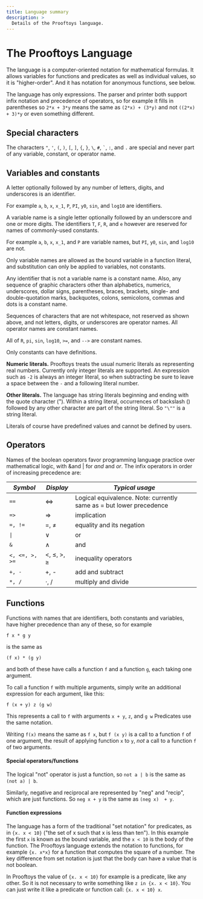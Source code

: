 ```yaml
---
title: Language summary
description: >
  Details of the Prooftoys language.
---
```


# The Prooftoys Language

The language is a computer-oriented notation for mathematical
formulas. It allows variables for functions and predicates as well as
individual values, so it is "higher-order". And it has notation for
anonymous functions, see below.

The language has only expressions.  The parser and printer both
support infix notation and precedence of operators, so for example it
fills in parentheses so `2*x + 3*y` means the same as `(2*x) +
(3*y)` and not `((2*x) + 3)*y` or even something different.

## Special characters

The characters `"`, `'`, `(`, `)`, `[`, `]`, `{`, `}`,
`\`, `#`, `` ` ``, `:`, and `.` are special 
and never part of any variable, constant, or operator name.

## Variables and constants

A letter optionally followed by any number of letters, digits, and underscores
is an identifier.

For example `a`, `b`, `x`, `x_1`, `P`, `PI`, `y0`,  `sin`, and `log10` are identifiers.

A variable name is a single letter optionally followed by an underscore and one or more digits. 
The identifiers `T`, `F`, `R`, and `e` however are reserved for names of commonly-used constants.

For example `a`, `b`, `x`, `x_1`, and `P` are variable names, but `PI`, `y0`,
`sin`, and `log10` are not.

Only variable names are allowed as the bound variable in a function literal, and substitution can only be applied to variables, not constants.

Any identifier that is not a variable name is a constant name. Also, any sequence of graphic characters other than alphabetics, numerics, underscores, dollar signs, parentheses, braces, brackets,
single- and double-quotation marks, backquotes, colons, semicolons, commas and dots is a constant name.

Sequences of characters that are not whitespace, not reserved as shown above, and not letters,
digits, or underscores are operator names.  All operator names are constant names.

All of `R`,  `pi`, `sin`, `log10`, `>=`, and `-->` are constant names.

Only constants can have definitions.

**Numeric literals.** Prooftoys treats the usual numeric literals as representing real numbers.  Currently
only integer literals are supported.  An expression such as `-2` is always an integer literal, so when subtracting be sure to leave a space between the `-` and a following literal number.

**Other literals.** The language has string literals beginning and ending with the quote character
("). Within a string literal, occurrences of backslash (\) followed by any other character are part
of the string literal.  So `"\""` is a string literal.

Literals of course have predefined values and cannot be defined by users.

## Operators

Names of the boolean operators favor programming language practice over mathematical logic, with &and | for _and_ and _or_.  The infix operators in order of increasing precedence are:

| *Symbol* | *Display* | *Typical usage* 
|----------|-----------|----------------
| `==` | ⇔ | Logical equivalence.  Note: currently same as = but lower precedence
| `=>` | ⇒ | implication
| `=, !=` | =, ≠ | equality and its negation
| <code>\|</code> | ∨ | or
| `&` | ∧ | and
| `<, <=, >, >=` | <, ≤, >, ≥ | inequality operators
| `+, -` | +, - | add and subtract
| `*, /` | ⋅, / | multiply and divide

## Functions

Functions with names that are identifiers, both constants and variables, have higher
precedence than any of these, so for example
```
f x * g y
```
is the same as 
```
(f x) * (g y)
```
and both of these have calls a function `f` and a function `g`, each taking one argument.

To call a function `f` with multiple arguments, simply write an additional expression for each
argument, like this:

    f (x + y) z (g w)

This represents a call to `f` with arguments `x + y`, `z`, and `g w`
Predicates use the same notation.

Writing `f(x)` means the same as `f x`, but `f (x y)` is a call to a function `f` of one
argument, the result of applying function `x` to `y`, *not* a call to a function `f`
of two arguments.

#### Special operators/functions

The logical "not" operator is just a function, so `not a | b` is the
same as `(not a) | b`.

Similarly, negative and reciprocal are represented by "neg" and "recip", which
are just functions.  So `neg x + y` is the same as `(neg x)  + y`.

#### Function expressions

The language has a form of the traditional "set notation" for
predicates, as in `{x. x < 10}` ("the set of x such that x is less
than ten").  In this example the first `x` is known as the bound
variable, and the `x < 10` is the body of the function.  The Prooftoys
language extends the notation to functions, for example `{x. x*x}`
for a function that computes the square of a number.  The key
difference from set notation is just that the body can have a value
that is not boolean.

In Prooftoys the value of `{x. x < 10}` for example is a predicate,
like any other.  So it is not necessary to write something like
`z in {x. x < 10}`.  You can just write it like a predicate or function
call: `{x. x < 10} x`.
